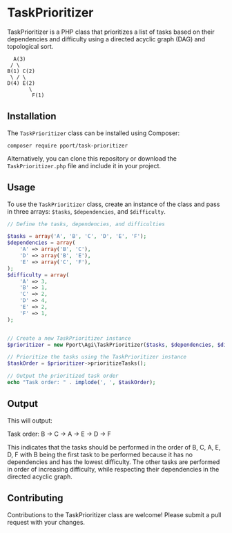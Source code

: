 # TaskPrioritizer

TaskPrioritizer is a PHP class that prioritizes a list of tasks based on their dependencies and difficulty using a directed acyclic graph (DAG) and topological sort.

```
  A(3)
 / \
B(1) C(2)
 \ / \
D(4) E(2)
       \
        F(1)
```

## Installation

The `TaskPrioritizer` class can be installed using Composer:

```
composer require pport/task-prioritizer
```

Alternatively, you can clone this repository or download the `TaskPrioritizer.php` file and include it in your project.

## Usage

To use the `TaskPrioritizer` class, create an instance of the class and pass in three arrays: `$tasks`, `$dependencies`, and `$difficulty`.

```php
// Define the tasks, dependencies, and difficulties

$tasks = array('A', 'B', 'C', 'D', 'E', 'F');
$dependencies = array(
    'A' => array('B', 'C'),
    'D' => array('B', 'E'),
    'E' => array('C', 'F'),
);
$difficulty = array(
    'A' => 3,
    'B' => 1,
    'C' => 2,
    'D' => 4,
    'E' => 2,
    'F' => 1,
);


// Create a new TaskPrioritizer instance
$prioritizer = new Pport\Agi\TaskPrioritizer($tasks, $dependencies, $difficulty);

// Prioritize the tasks using the TaskPrioritizer instance
$taskOrder = $prioritizer->prioritizeTasks();

// Output the prioritized task order
echo "Task order: " . implode(', ', $taskOrder);
```

## Output

This will output:

Task order: B -> C -> A -> E -> D -> F

This indicates that the tasks should be performed in the order of B, C, A, E, D, F with B being the first task to be performed because it has no dependencies and has the lowest difficulty. The other tasks are performed in order of increasing difficulty, while respecting their dependencies in the directed acyclic graph.

## Contributing

Contributions to the TaskPrioritizer class are welcome! Please submit a pull request with your changes.
